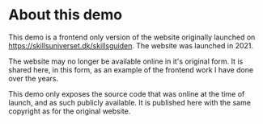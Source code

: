 # About this demo

This demo is a frontend only version of the website originally launched on https://skillsuniverset.dk/skillsguiden. 
The website was launched in 2021.

The website may no longer be available online in it's original form. It is shared here, in this form, as an example of the frontend work I have done over the years.

This demo only exposes the source code that was online at the time of launch, and as such publicly available. 
It is published here with the same copyright as for the original website.